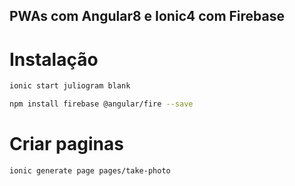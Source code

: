 ## PWAs com Angular8 e Ionic4 com Firebase

# Instalação
```sh
ionic start juliogram blank
```

```sh
npm install firebase @angular/fire --save
```

# Criar paginas
```sh
ionic generate page pages/take-photo
```
